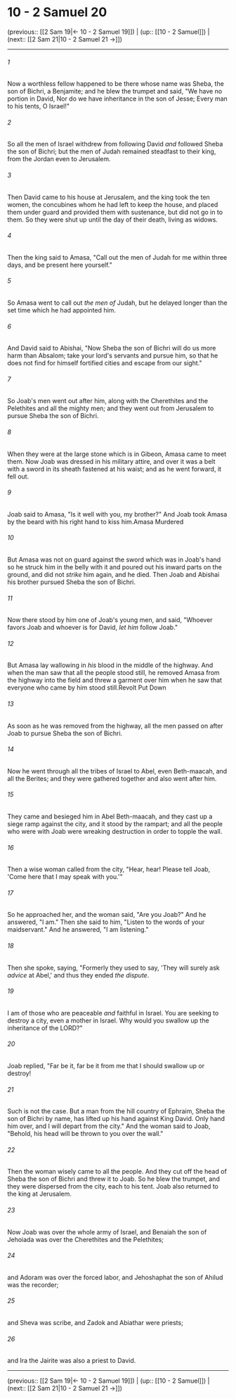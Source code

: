 # 10 - 2 Samuel 20

(previous:: [[2 Sam 19|← 10 - 2 Samuel 19]]) | (up:: [[10 - 2 Samuel]]) | (next:: [[2 Sam 21|10 - 2 Samuel 21 →]])

***


###### 1 
Now a worthless fellow happened to be there whose name was Sheba, the son of Bichri, a Benjamite; and he blew the trumpet and said, "We have no portion in David, Nor do we have inheritance in the son of Jesse; Every man to his tents, O Israel!" 

###### 2 
So all the men of Israel withdrew from following David _and_ followed Sheba the son of Bichri; but the men of Judah remained steadfast to their king, from the Jordan even to Jerusalem. 

###### 3 
Then David came to his house at Jerusalem, and the king took the ten women, the concubines whom he had left to keep the house, and placed them under guard and provided them with sustenance, but did not go in to them. So they were shut up until the day of their death, living as widows. 

###### 4 
Then the king said to Amasa, "Call out the men of Judah for me within three days, and be present here yourself." 

###### 5 
So Amasa went to call out _the men of_ Judah, but he delayed longer than the set time which he had appointed him. 

###### 6 
And David said to Abishai, "Now Sheba the son of Bichri will do us more harm than Absalom; take your lord's servants and pursue him, so that he does not find for himself fortified cities and escape from our sight." 

###### 7 
So Joab's men went out after him, along with the Cherethites and the Pelethites and all the mighty men; and they went out from Jerusalem to pursue Sheba the son of Bichri. 

###### 8 
When they were at the large stone which is in Gibeon, Amasa came to meet them. Now Joab was dressed in his military attire, and over it was a belt with a sword in its sheath fastened at his waist; and as he went forward, it fell out. 

###### 9 
Joab said to Amasa, "Is it well with you, my brother?" And Joab took Amasa by the beard with his right hand to kiss him.Amasa Murdered 

###### 10 
But Amasa was not on guard against the sword which was in Joab's hand so he struck him in the belly with it and poured out his inward parts on the ground, and did not _strike_ him again, and he died. Then Joab and Abishai his brother pursued Sheba the son of Bichri. 

###### 11 
Now there stood by him one of Joab's young men, and said, "Whoever favors Joab and whoever is for David, _let him_ follow Joab." 

###### 12 
But Amasa lay wallowing in _his_ blood in the middle of the highway. And when the man saw that all the people stood still, he removed Amasa from the highway into the field and threw a garment over him when he saw that everyone who came by him stood still.Revolt Put Down 

###### 13 
As soon as he was removed from the highway, all the men passed on after Joab to pursue Sheba the son of Bichri. 

###### 14 
Now he went through all the tribes of Israel to Abel, even Beth-maacah, and all the Berites; and they were gathered together and also went after him. 

###### 15 
They came and besieged him in Abel Beth-maacah, and they cast up a siege ramp against the city, and it stood by the rampart; and all the people who were with Joab were wreaking destruction in order to topple the wall. 

###### 16 
Then a wise woman called from the city, "Hear, hear! Please tell Joab, 'Come here that I may speak with you.'" 

###### 17 
So he approached her, and the woman said, "Are you Joab?" And he answered, "I am." Then she said to him, "Listen to the words of your maidservant." And he answered, "I am listening." 

###### 18 
Then she spoke, saying, "Formerly they used to say, 'They will surely ask _advice_ at Abel,' and thus they ended _the dispute_. 

###### 19 
I am of those who are peaceable _and_ faithful in Israel. You are seeking to destroy a city, even a mother in Israel. Why would you swallow up the inheritance of the LORD?" 

###### 20 
Joab replied, "Far be it, far be it from me that I should swallow up or destroy! 

###### 21 
Such is not the case. But a man from the hill country of Ephraim, Sheba the son of Bichri by name, has lifted up his hand against King David. Only hand him over, and I will depart from the city." And the woman said to Joab, "Behold, his head will be thrown to you over the wall." 

###### 22 
Then the woman wisely came to all the people. And they cut off the head of Sheba the son of Bichri and threw it to Joab. So he blew the trumpet, and they were dispersed from the city, each to his tent. Joab also returned to the king at Jerusalem. 

###### 23 
Now Joab was over the whole army of Israel, and Benaiah the son of Jehoiada was over the Cherethites and the Pelethites; 

###### 24 
and Adoram was over the forced labor, and Jehoshaphat the son of Ahilud was the recorder; 

###### 25 
and Sheva was scribe, and Zadok and Abiathar were priests; 

###### 26 
and Ira the Jairite was also a priest to David.

***

(previous:: [[2 Sam 19|← 10 - 2 Samuel 19]]) | (up:: [[10 - 2 Samuel]]) | (next:: [[2 Sam 21|10 - 2 Samuel 21 →]])

